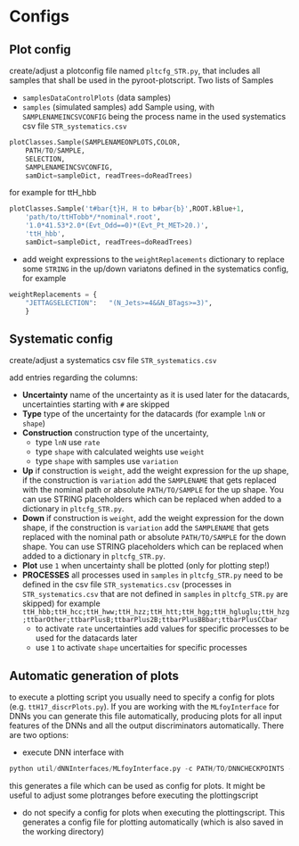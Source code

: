 # Configs
## Plot config
 create/adjust a plotconfig file named `pltcfg_STR.py`, that includes all samples that shall be used in the pyroot-plotscript. Two lists of Samples 
- `samplesDataControlPlots` (data samples)
- `samples` (simulated samples)
add Sample using, with `SAMPLENAMEINCSVCONFIG` being the process name in the used systematics csv file `STR_systematics.csv`
```python
plotClasses.Sample(SAMPLENAMEONPLOTS,COLOR,
    PATH/TO/SAMPLE,
    SELECTION,
    SAMPLENAMEINCSVCONFIG,
    samDict=sampleDict, readTrees=doReadTrees)
```
for example for ttH_hbb
```python
plotClasses.Sample('t#bar{t}H, H to b#bar{b}',ROOT.kBlue+1,
    'path/to/ttHTobb*/*nominal*.root',
    '1.0*41.53*2.0*(Evt_Odd==0)*(Evt_Pt_MET>20.)',
    'ttH_hbb',
    samDict=sampleDict, readTrees=doReadTrees)
```
- add weight expressions to the `weightReplacements` dictionary to replace some `STRING` in the up/down variatons defined in the systematics config, for example
```python
weightReplacements = {
    "JETTAGSELECTION":   "(N_Jets>=4&&N_BTags>=3)",
    }
```

## Systematic config
create/adjust a systematics csv file `STR_systematics.csv`

add entries regarding the columns:
- **Uncertainty** name of the uncertainty as it is used later for the datacards, uncertainties starting with `#` are skipped
- **Type** type of the uncertainty for the datacards (for example `lnN` or `shape`)
- **Construction** construction type of the uncertainty, 
	- type `lnN` use `rate`
	- type `shape` with calculated weights use `weight`
	- type `shape` with samples use `variation`
- **Up** if construction is `weight`, add the weight expression for the up shape, if the construction is `variation` add the `SAMPLENAME` that gets replaced with the nominal path or absolute `PATH/TO/SAMPLE` for the up shape. You can use STRING placeholders which can be replaced when added to a dictionary in `pltcfg_STR.py`.
- **Down** if construction is `weight`, add the weight expression for the down shape, if the construction is `variation` add the `SAMPLENAME` that gets replaced with the nominal path or absolute `PATH/TO/SAMPLE` for the down shape. You can use STRING placeholders which can be replaced when added to a dictionary in `pltcfg_STR.py`.
- **Plot** use `1` when uncertainty shall be plotted (only for plotting step!)
- **PROCESSES** all processes used in `samples` in `pltcfg_STR.py` need to be defined in the csv file `STR_systematics.csv` (processes in `STR_systematics.csv` that are not defined in `samples` in `pltcfg_STR.py` are skipped) for example `ttH_hbb;ttH_hcc;ttH_hww;ttH_hzz;ttH_htt;ttH_hgg;ttH_hgluglu;ttH_hzg;ttbarOther;ttbarPlusB;ttbarPlus2B;ttbarPlusBBbar;ttbarPlusCCbar`
	- to activate `rate` uncertainties add values for specific processes to be used for the datacards later
	- use `1` to activate `shape` uncertaities for specific processes 

## Automatic generation of plots
to execute a plotting script you usually need to specify a config for plots (e.g. `ttH17_discrPlots.py`). 
If you are working with the `MLfoyInterface` for DNNs you can generate this file automatically, producing plots for all input features of the DNNs and all the output discriminators automatically.
There are two options:
- execute DNN interface with
```python
python util/dNNInterfaces/MLfoyInterface.py -c PATH/TO/DNNCHECKPOINTS -o PATH/TO/DESIRED/OUTPUT.py
```
this generates a file which can be used as config for plots. It might be useful to adjust some plotranges before executing the plottingscript
- do not specify a config for plots when executing the plottingscript. This generates a config file for plotting automatically (which is also saved in the working directory)
